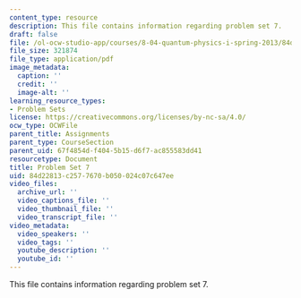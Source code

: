 ```yaml
---
content_type: resource
description: This file contains information regarding problem set 7.
draft: false
file: /ol-ocw-studio-app/courses/8-04-quantum-physics-i-spring-2013/84d22813c2577670b050024c07c647ee_MIT8_04S13_ps7.pdf
file_size: 321874
file_type: application/pdf
image_metadata:
  caption: ''
  credit: ''
  image-alt: ''
learning_resource_types:
- Problem Sets
license: https://creativecommons.org/licenses/by-nc-sa/4.0/
ocw_type: OCWFile
parent_title: Assignments
parent_type: CourseSection
parent_uid: 67f4854d-f404-5b15-d6f7-ac855583dd41
resourcetype: Document
title: Problem Set 7
uid: 84d22813-c257-7670-b050-024c07c647ee
video_files:
  archive_url: ''
  video_captions_file: ''
  video_thumbnail_file: ''
  video_transcript_file: ''
video_metadata:
  video_speakers: ''
  video_tags: ''
  youtube_description: ''
  youtube_id: ''
---
```

This file contains information regarding problem set 7.